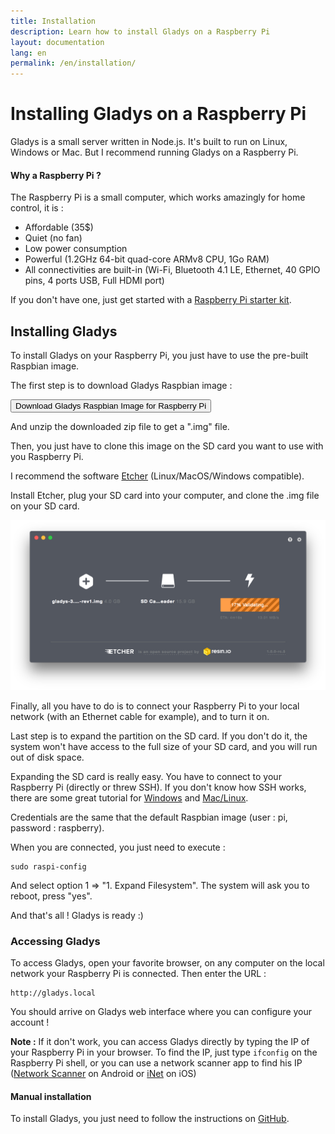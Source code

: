 ```yaml
---
title: Installation
description: Learn how to install Gladys on a Raspberry Pi
layout: documentation
lang: en
permalink: /en/installation/
---
```


# Installing Gladys on a Raspberry Pi

Gladys is a small server written in Node.js. It's built to run on Linux, Windows or Mac. But I recommend running Gladys on a Raspberry Pi.

#### Why a Raspberry Pi ?

The Raspberry Pi is a small computer, which works amazingly for home control, it is :

*   Affordable (35$)
*   Quiet (no fan)
*   Low power consumption
*   Powerful (1.2GHz 64-bit quad-core ARMv8 CPU, 1Go RAM)
*   All connectivities are built-in (Wi-Fi, Bluetooth 4.1 LE, Ethernet, 40 GPIO pins, 4 ports USB, Full HDMI port)

If you don't have one, just get started with a [Raspberry Pi starter kit](https://www.amazon.com/gp/product/B01C6Q2GSY/ref=as_li_qf_sp_asin_il_tl?ie=UTF8&tag=gladproj-20&camp=1789&creative=9325&linkCode=as2&creativeASIN=B01C6Q2GSY&linkId=8cf1724b55f8212f6525f60ea55975af).

## Installing Gladys

To install Gladys on your Raspberry Pi, you just have to use the pre-built Raspbian image.

The first step is to download Gladys Raspbian image :

[<button class="btn btn-success" id="download-raspbian-image">Download Gladys Raspbian Image for Raspberry Pi</button>](https://bit.ly/gladys-3-8-0-rev2)

And unzip the downloaded zip file to get a ".img" file.

Then, you just have to clone this image on the SD card you want to use with you Raspberry Pi.

I recommend the software [Etcher](https://etcher.io/) (Linux/MacOS/Windows compatible).

Install Etcher, plug your SD card into your computer, and clone the .img file on your SD card.

<img src="/assets/images/pages/installation/etcher.png" alt="Etcher Gladys Raspberry Pi" class="img-responsive" />

Finally, all you have to do is to connect your Raspberry Pi to your local network (with an Ethernet cable for example), and to turn it on.

Last step is to expand the partition on the SD card. If you don't do it, the system won't have access to the full size of your SD card, and you will run out of disk space.

Expanding the SD card is really easy. You have to connect to your Raspberry Pi (directly or threw SSH). If you don't know how SSH works, there are some great tutorial for [Windows](https://www.raspberrypi.org/documentation/remote-access/ssh/windows.md) and [Mac/Linux](https://www.raspberrypi.org/documentation/remote-access/ssh/unix.md).

Credentials are the same that the default Raspbian image (user : pi, password : raspberry).

When you are connected, you just need to execute :

    sudo raspi-config

And select option 1 => "1\. Expand Filesystem". The system will ask you to reboot, press "yes".

And that's all ! Gladys is ready :)

### Accessing Gladys

To access Gladys, open your favorite browser, on any computer on the local network your Raspberry Pi is connected. Then enter the URL :

    http://gladys.local

You should arrive on Gladys web interface where you can configure your account !

**Note :** If it don't work, you can access Gladys directly by typing the IP of your Raspberry Pi in your browser. To find the IP, just type `ifconfig` on the Raspberry Pi shell, or you can use a network scanner app to find his IP ([Network Scanner](https://play.google.com/store/apps/details?id=com.easymobile.lan.scanner&hl=fr) on Android or [iNet](https://itunes.apple.com/fr/app/inet-network-scanner/id340793353?mt=8) on iOS)

#### Manual installation

To install Gladys, you just need to follow the instructions on [GitHub](https://github.com/GladysProject/Gladys).